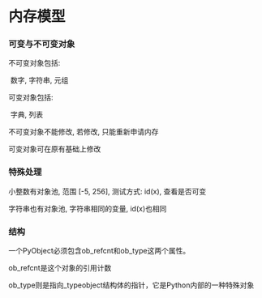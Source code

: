 # 内存模型

### 可变与不可变对象

不可变对象包括:

​	数字, 字符串, 元组

可变对象包括:

​	字典, 列表

不可变对象不能修改, 若修改, 只能重新申请内存

可变对象可在原有基础上修改

### 特殊处理

小整数有对象池, 范围  [-5, 256], 测试方式: id(x), 查看是否可变

字符串也有对象池, 字符串相同的变量, id(x)也相同

### 结构

一个PyObject必须包含ob_refcnt和ob_type这两个属性。

ob_refcnt是这个对象的引用计数

ob_type则是指向_typeobject结构体的指针，它是Python内部的一种特殊对象

